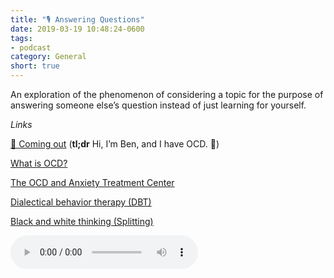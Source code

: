 ```yaml
---
title: "🎙 Answering Questions"
date: 2019-03-19 10:48:24-0600
tags:
- podcast
category: General
short: true
---
```


An exploration of the phenomenon of considering a topic for the purpose of answering someone else’s question instead of just learning for yourself.

*Links*

[💮 Coming out](https://www.bennorris.org/2019/01/26/coming-out) (**tl;dr** Hi, I’m Ben, and I have OCD. 👋)

[What is OCD?](https://iocdf.org/about-ocd/)
 
[The OCD and Anxiety Treatment Center](https://www.theocdandanxietytreatmentcenter.com/)

[Dialectical behavior therapy (DBT)](https://en.m.wikipedia.org/wiki/Dialectical_behavior_therapy)

[Black and white thinking (Splitting)](https://en.m.wikipedia.org/wiki/Splitting_(psychology))

<audio controls="controls" src="https://media.bennorris.org/images/bennorris/uploads/2019/94ee45458f.mp3" />

